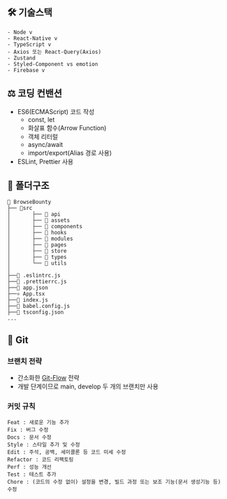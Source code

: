 ## 🛠️ 기술스택

```
- Node v
- React-Native v
- TypeScript v
- Axios 또는 React-Query(Axios)
- Zustand
- Styled-Component vs emotion
- Firebase v
```

## ⚖️ 코딩 컨밴션

- ES6(ECMAScript) 코드 작성
  - const, let
  - 화살표 함수(Arrow Function)
  - 객체 리터럴
  - async/await
  - import/export(Alias 경로 사용)
- ESLint, Prettier 사용

## 🌲 폴더구조

```
🦄 BrowseBounty
├── 📁src
│		├── 📁 api
│		├── 📁 assets
│		├── 📁 components
│		├── 📁 hooks
│		├── 📁 modules
│		├── 📁 pages
│		├── 📁 store
│		├── 📁 types
│		└── 📁 utils
│
├──📄 .eslintrc.js
├──📄 .prettierrc.js
├──📄 app.json
├──⚛ App.tsx
├──📄 index.js
├──📄 babel.config.js
├──📄 tsconfig.json
...
```

## 📌 Git

### 브랜치 전략

- 간소화한 [Git-Flow](https://kku.dev/blog/f96895b7-e76e-4cac-b97e-ec00a5886ef5) 전략
- 개발 단계이므로 main, develop 두 개의 브랜치만 사용

### 커밋 규칙

```
Feat : 새로운 기능 추가
Fix : 버그 수정
Docs : 문서 수정
Style : 스타일 추가 및 수정
Edit : 주석, 공백, 세미콜론 등 코드 미세 수정
Refactor : 코드 리팩토링
Perf : 성능 개선
Test : 테스트 추가
Chore : (코드의 수정 없이) 설정을 변경, 빌드 과정 또는 보조 기능(문서 생성기능 등) 수정
```
